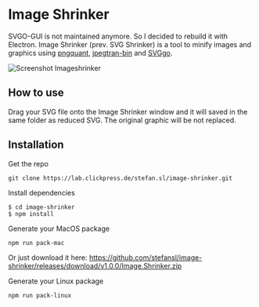 # Image Shrinker

SVGO-GUI is not maintained anymore. So I decided to rebuild it with Electron.
Image Shrinker (prev. SVG Shrinker) is a tool to minify images and graphics using [pngquant](https://pngquant.org/), [jpegtran-bin](https://github.com/imagemin/jpegtran-bin) and [SVGgo](https://github.com/svg/svgo). 

![Screenshot Imageshrinker](https://raw.githubusercontent.com/stefansl/image-shrinker/dev/assets/screen.min.png "Screenshot Image Shrinker")

## How to use
Drag your SVG file onto the Image Shrinker window and it will saved in the same folder as reduced SVG.
The original graphic will be not replaced.

## Installation
Get the repo
```shell
git clone https://lab.clickpress.de/stefan.sl/image-shrinker.git
```
Install dependencies
```shell
$ cd image-shrinker
$ npm install
```
Generate your MacOS package
```shell
npm run pack-mac
```

Or just download it here:
https://github.com/stefansl/image-shrinker/releases/download/v1.0.0/Image.Shrinker.zip

Generate your Linux package
```shell
npm run pack-linux
```
